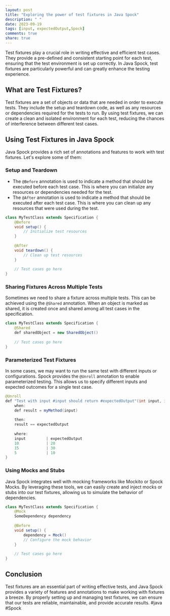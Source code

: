 ```yaml
---
layout: post
title: "Exploring the power of test fixtures in Java Spock"
description: " "
date: 2023-09-19
tags: [input, expectedOutput,Spock]
comments: true
share: true
---
```


Test fixtures play a crucial role in writing effective and efficient test cases. They provide a pre-defined and consistent starting point for each test, ensuring that the test environment is set up correctly. In Java Spock, test fixtures are particularly powerful and can greatly enhance the testing experience.

## What are Test Fixtures?

Test fixtures are a set of objects or data that are needed in order to execute tests. They include the setup and teardown code, as well as any resources or dependencies required for the tests to run. By using test fixtures, we can create a clean and isolated environment for each test, reducing the chances of interference between different test cases.

## Using Test Fixtures in Java Spock

Java Spock provides a rich set of annotations and features to work with test fixtures. Let's explore some of them:

### Setup and Teardown

- The `@Before` annotation is used to indicate a method that should be executed before each test case. This is where you can initialize any resources or dependencies needed for the test.
- The `@After` annotation is used to indicate a method that should be executed after each test case. This is where you can clean up any resources that were used during the test.

```java
class MyTestClass extends Specification {
    @Before
    void setup() {
        // Initialize test resources
    }
    
    @After
    void teardown() {
        // Clean up test resources
    }
    
    // Test cases go here
}
```

### Sharing Fixtures Across Multiple Tests

Sometimes we need to share a fixture across multiple tests. This can be achieved using the `@Shared` annotation. When an object is marked as shared, it is created once and shared among all test cases in the specification.

```java
class MyTestClass extends Specification {
    @Shared
    def sharedObject = new SharedObject()
    
    // Test cases go here
}
```

### Parameterized Test Fixtures

In some cases, we may want to run the same test with different inputs or configurations. Spock provides the `@Unroll` annotation to enable parameterized testing. This allows us to specify different inputs and expected outcomes for a single test case.

```java
@Unroll
def "Test with input #input should return #expectedOutput"(int input, int expectedOutput) {
    when:
    def result = myMethod(input)
    
    then:
    result == expectedOutput
    
    where:
    input         | expectedOutput
    10            | 20
    15            | 30
    5             | 10
}
```

### Using Mocks and Stubs

Java Spock integrates well with mocking frameworks like Mockito or Spock Mocks. By leveraging these tools, we can easily create and inject mocks or stubs into our test fixtures, allowing us to simulate the behavior of dependencies.

```java
class MyTestClass extends Specification {
    @Mock
    SomeDependency dependency
    
    @Before
    void setup() {
        dependency = Mock()
        // Configure the mock behavior
    }
    
    // Test cases go here
}
```

## Conclusion

Test fixtures are an essential part of writing effective tests, and Java Spock provides a variety of features and annotations to make working with fixtures a breeze. By properly setting up and managing test fixtures, we can ensure that our tests are reliable, maintainable, and provide accurate results. #java #Spock